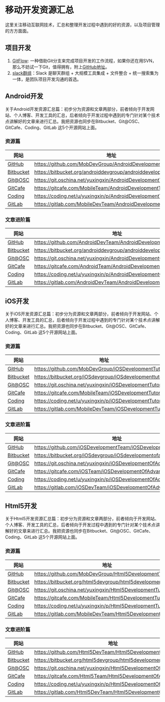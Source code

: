 # 移动开发资源汇总
这里关注移动互联网技术，汇总和整理开发过程中遇到的好的资源，以及项目管理的方方面面。

## 项目开发
1. [GitFlow](http://nvie.com/posts/a-successful-git-branching-model/): 一种借助Git分支来完成项目开发的工作流程，如果你还在用SVN，那么不妨试一下Git，值得拥有，附上[GitHub地址](https://github.com/nvie/gitflow)。
2. [slack群组](http://slack.com/)：Slack 是聊天群组 + 大规模工具集成 + 文件整合 + 统一搜索集为一体，是团队项目开发沟通的首选。

## Android开发
关于Android开发资源汇总篇：初步分为资源和文章两部分，前者倾向于开发网站、个人博客、开发工具的汇总，后者倾向于开发过程中遇到的专门针对某个技术点讲解好的文章来进行汇总。我把资源也同步在Bitbucket、Git@OSC、GitCafe、Coding、GitLab 这5个开源网站上面。

### 资源篇
|网站|地址|
|---|----|
|[GitHub](https://github.com/MobDevGroup/AndroidDevelopmentTutorial)|<https://github.com/MobDevGroup/AndroidDevelopmentTutorial>|
|[Bitbucket](https://bitbucket.org/androiddevgroup/androiddevelopmenttutorial)|<https://bitbucket.org/androiddevgroup/androiddevelopmenttutorial>|
|[Git@OSC](https://git.oschina.net/yuxingxin/AndroidDevelopmentTutorial)|<https://git.oschina.net/yuxingxin/AndroidDevelopmentTutorial>|
|[GitCafe](https://gitcafe.com/MobileTeam/AndroidDevelopmentTutorial)|<https://gitcafe.com/MobileTeam/AndroidDevelopmentTutorial>|
|[Coding](https://coding.net/u/yuxingxin/p/AndroidDevelopmentTutorial/git)|<https://coding.net/u/yuxingxin/p/AndroidDevelopmentTutorial/git>|
|[GitLab](https://gitlab.com/MobileDevTeam/AndroidDevelopmentTutorial)|<https://gitlab.com/MobileDevTeam/AndroidDevelopmentTutorial>|


### 文章进阶篇
|网站|地址|
|---|----|
|[GitHub](https://github.com/AndroidDevTeam/AndroidDevelopmentOfAdvanced)|<https://github.com/AndroidDevTeam/AndroidDevelopmentOfAdvanced>|
|[Bitbucket](https://bitbucket.org/androiddevgroup/androiddevelopmentofadvanced)|<https://bitbucket.org/androiddevgroup/androiddevelopmentofadvanced>|
|[Git@OSC](https://git.oschina.net/yuxingxin/AndroidDevelopmentOfAdvanced)|<https://git.oschina.net/yuxingxin/AndroidDevelopmentOfAdvanced>|
|[GitCafe](https://gitcafe.com/AndroidTeam/AndroidDevelopmentOfAdvanced)|<https://gitcafe.com/AndroidTeam/AndroidDevelopmentOfAdvanced>|
|[Coding](https://coding.net/u/yuxingxin/p/AndroidDevelopmentOfAdvanced/git)|<https://coding.net/u/yuxingxin/p/AndroidDevelopmentOfAdvanced/git>|
|[GitLab](https://gitlab.com/AndroidDevTeam/AndroidDevelopmentOfAdvanced)|<https://gitlab.com/AndroidDevTeam/AndroidDevelopmentOfAdvanced>|

## iOS开发
关于iOS开发资源汇总篇：初步分为资源和文章两部分，前者倾向于开发网站、个人博客、开发工具的汇总，后者倾向于开发过程中遇到的专门针对某个技术点讲解好的文章来进行汇总。我把资源也同步在Bitbucket、Git@OSC、GitCafe、Coding、GitLab 这5个开源网站上面。

### 资源篇
|网站|地址|
|---|----|
|[GitHub](https://github.com/MobDevGroup/iOSDevelopmentTutorial)|<https://github.com/MobDevGroup/iOSDevelopmentTutorial>|
|[Bitbucket](https://bitbucket.org/iOSdevgroup/iOSdevelopmenttutorial)|<https://bitbucket.org/iOSdevgroup/iOSdevelopmenttutorial>|
|[Git@OSC](https://git.oschina.net/yuxingxin/iOSDevelopmentTutorial)|<https://git.oschina.net/yuxingxin/iOSDevelopmentTutorial>|
|[GitCafe](https://gitcafe.com/MobileTeam/iOSDevelopmentTutorial)|<https://gitcafe.com/MobileTeam/iOSDevelopmentTutorial>|
|[Coding](https://coding.net/u/yuxingxin/p/iOSDevelopmentTutorial/git)|<https://coding.net/u/yuxingxin/p/iOSDevelopmentTutorial/git>|
|[GitLab](https://gitlab.com/MobileDevTeam/iOSDevelopmentTutorial)|<https://gitlab.com/MobileDevTeam/iOSDevelopmentTutorial>|


### 文章进阶篇
|网站|地址|
|---|----|
|[GitHub](https://github.com/iOSDevelopmentTeam/iOSDevelopmentOfAdvanced)|<https://github.com/iOSDevelopmentTeam/iOSDevelopmentOfAdvanced>|
|[Bitbucket](https://bitbucket.org/iOSdevgroup/iOSdevelopmentofadvanced)|<https://bitbucket.org/iOSdevgroup/iOSdevelopmentofadvanced>|
|[Git@OSC](https://git.oschina.net/yuxingxin/iOSDevelopmentOfAdvanced)|<https://git.oschina.net/yuxingxin/iOSDevelopmentOfAdvanced>|
|[GitCafe](https://gitcafe.com/iOSTeam/iOSDevelopmentOfAdvanced)|<https://gitcafe.com/iOSTeam/iOSDevelopmentOfAdvanced>|
|[Coding](https://coding.net/u/yuxingxin/p/iOSDevelopmentOfAdvanced/git)|<https://coding.net/u/yuxingxin/p/iOSDevelopmentOfAdvanced/git>|
|[GitLab](https://gitlab.com/iOSDevTeam/iOSDevelopmentOfAdvanced)|<https://gitlab.com/iOSDevTeam/iOSDevelopmentOfAdvanced>|
## Html5开发
关于Html5开发资源汇总篇：初步分为资源和文章两部分，前者倾向于开发网站、个人博客、开发工具的汇总，后者倾向于开发过程中遇到的专门针对某个技术点讲解好的文章来进行汇总。我把资源也同步在Bitbucket、Git@OSC、GitCafe、Coding、GitLab 这5个开源网站上面。

### 资源篇
|网站|地址|
|---|----|
|[GitHub](https://github.com/MobDevGroup/Html5DevelopmentTutorial)|<https://github.com/MobDevGroup/Html5DevelopmentTutorial>|
|[Bitbucket](https://bitbucket.org/html5devgroup/html5developmenttutorial)|<https://bitbucket.org/html5devgroup/html5developmenttutorial>|
|[Git@OSC](https://git.oschina.net/yuxingxin/Html5DevelopmentTutorial)|<https://git.oschina.net/yuxingxin/Html5DevelopmentTutorial>|
|[GitCafe](https://gitcafe.com/MobileTeam/Html5DevelopmentTutorial)|<https://gitcafe.com/MobileTeam/Html5DevelopmentTutorial>|
|[Coding](https://coding.net/u/yuxingxin/p/Html5DevelopmentTutorial/git)|<https://coding.net/u/yuxingxin/p/Html5DevelopmentTutorial/git>|
|[GitLab](https://gitlab.com/MobileDevTeam/Html5DevelopmentTutorial)|<https://gitlab.com/MobileDevTeam/Html5DevelopmentTutorial>|

### 文章进阶篇
|网站|地址|
|---|----|
|[GitHub](https://github.com/Html5DevTeam/Html5DevelopmentOfAdvanced)|<https://github.com/Html5DevTeam/Html5DevelopmentOfAdvanced>|
|[Bitbucket](https://bitbucket.org/html5devgroup/html5developmentofadvanced)|<https://bitbucket.org/html5devgroup/html5developmentofadvanced>|
|[Git@OSC](https://git.oschina.net/yuxingxin/Html5DevelopmentOfAdvanced)|<https://git.oschina.net/yuxingxin/Html5DevelopmentOfAdvanced>|
|[GitCafe](https://gitcafe.com/Html5Team/Html5DevelopmentOfAdvanced)|<https://gitcafe.com/Html5Team/Html5DevelopmentOfAdvanced>|
|[Coding](https://coding.net/u/yuxingxin/p/Html5DevelopmentOfAdvanced/git)|<https://coding.net/u/yuxingxin/p/Html5DevelopmentOfAdvanced/git>|
|[GitLab](https://gitlab.com/Html5DevTeam/Html5DevelopmentOfAdvanced)|<https://gitlab.com/Html5DevTeam/Html5DevelopmentOfAdvanced>|
